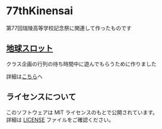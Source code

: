 # 77thKinensai

第77回瑞陵高等学校記念祭に関連して作ったものです

## [地球スロット](https://shiroyari496.github.io/77thKinensai/%E5%9C%B0%E7%90%83%E3%82%B9%E3%83%AD%E3%83%83%E3%83%88/)

クラス企画の行列の待ち時間中に遊んでもらうために作りました

詳細は[こちら](https://github.com/shiroyari496/77thKinensai/blob/main/%E5%9C%B0%E7%90%83%E3%82%B9%E3%83%AD%E3%83%83%E3%83%88/README.md)へ

## ライセンスについて

このソフトウェアは MIT ライセンスのもとで公開されています。  
詳細は [LICENSE](./LICENSE) ファイルをご確認ください。
